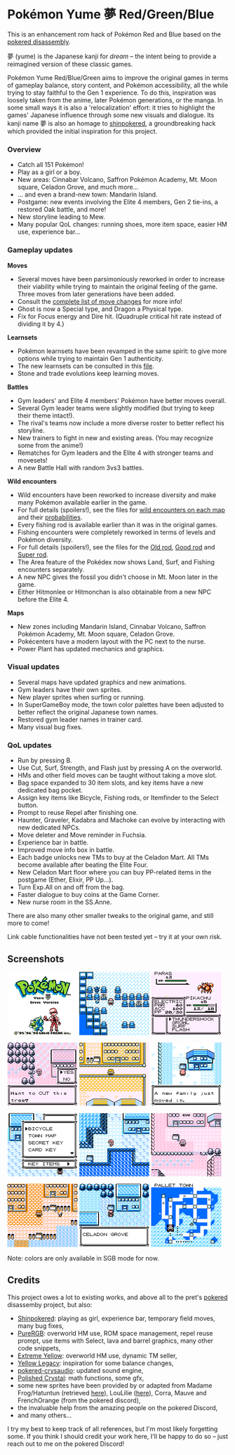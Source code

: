 # Pokémon Yume 夢 Red/Green/Blue

This is an enhancement rom hack of Pokémon Red and Blue based on the [pokered disassembly](https://github.com/pret/pokered).

夢 (yume) is the Japanese kanji for *dream* – the intent being to provide a reimagined version of these classic games.

Pokémon Yume Red/Blue/Green aims to improve the original games in terms of gameplay balance, story content, and Pokémon accessibility, all the while trying to stay faithful to the Gen 1 experience.
To do this, inspiration was loosely taken from the anime, later Pokémon generations, or the manga.
In some small ways it is also a 'relocalization' effort: it tries to highlight the games' Japanese influence through some new visuals and dialogue.
Its kanji name 夢 is also an homage to [shinpokered](https://github.com/jojobear13/shinpokered), a groundbreaking hack which provided the initial inspiration for this project.

### Overview

- Catch all 151 Pokémon!
- Play as a girl or a boy.
- New areas: Cinnabar Volcano, Saffron Pokémon Academy, Mt. Moon square, Celadon Grove, and much more...
- ... and even a brand-new town: Mandarin Island.
- Postgame: new events involving the Elite 4 members, Gen 2 tie-ins, a restored Oak battle, and more!
- New storyline leading to Mew.
- Many popular QoL changes: running shoes, more item space, easier HM use, experience bar...

### Gameplay updates

**Moves**
- Several moves have been parsimoniously reworked in order to increase their viability while trying to maintain the original feeling of the game. Three moves from later generations have been added.
- Consult the [complete list of move changes](docs/move_changes.md) for more info!
- Ghost is now a Special type, and Dragon a Physical type.
- Fix for Focus energy and Dire hit. (Quadruple critical hit rate instead of dividing it by 4.)

**Learnsets**
- Pokémon learnsets have been revamped in the same spirit: to give more options while trying to maintain Gen 1 authenticity.
- The new learnsets can be consulted in this [file](data/pokemon/evos_moves.asm).
- Stone and trade evolutions keep learning moves.

**Battles**
- Gym leaders' and Elite 4 members' Pokémon have better moves overall.
- Several Gym leader teams were slightly modified (but trying to keep their theme intact!).
- The rival's teams now include a more diverse roster to better reflect his storyline.
- New trainers to fight in new and existing areas. (You may recognize some from the anime!)
- Rematches for Gym leaders and the Elite 4 with stronger teams and movesets!
- A new Battle Hall with random 3vs3 battles.

**Wild encounters**
- Wild encounters have been reworked to increase diversity and make many Pokémon available earlier in the game.
- For full details (spoilers!), see the files for [wild encounters on each map](data/wild/maps) and their [probabilities](data/wild/probabilities.asm).
- Every fishing rod is available earlier than it was in the original games.
- Fishing encounters were completely reworked in terms of levels and Pokémon diversity.
- For full details (spoilers!), see the files for the [Old rod](data/wild/old_rod.asm), [Good rod](data/wild/good_rod.asm) and [Super rod](data/wild/super_rod.asm).
- The Area feature of the Pokédex now shows Land, Surf, and Fishing encounters separately.
- A new NPC gives the fossil you didn't choose in Mt. Moon later in the game.
- Either Hitmonlee or Hitmonchan is also obtainable from a new NPC before the Elite 4.

**Maps**
- New zones including Mandarin Island, Cinnabar Volcano, Saffron Pokémon Academy, Mt. Moon square, Celadon Grove.
- Pokécenters have a modern layout with the PC next to the nurse.
- Power Plant has updated mechanics and graphics.

### Visual updates

- Several maps have updated graphics and new animations.
- Gym leaders have their own sprites.
- New player sprites when surfing or running.
- In SuperGameBoy mode, the town color palettes have been adjusted to better reflect the original Japanese town names.
- Restored gym leader names in trainer card.
- Many visual bug fixes.

### QoL updates

- Run by pressing B.
- Use Cut, Surf, Strength, and Flash just by pressing A on the overworld.
- HMs and other field moves can be taught without taking a move slot.
- Bag space expanded to 30 item slots, and key items have a new dedicated bag pocket.
- Assign key items like Bicycle, Fishing rods, or Itemfinder to the Select button.
- Prompt to reuse Repel after finishing one.
- Haunter, Graveler, Kadabra and Machoke can evolve by interacting with new dedicated NPCs.
- Move deleter and Move reminder in Fuchsia.
- Experience bar in battle.
- Improved move info box in battle.
- Each badge unlocks new TMs to buy at the Celadon Mart. All TMs become available after beating the Elite Four.
- New Celadon Mart floor where you can buy PP-related items in the postgame (Ether, Elixir, PP Up...).
- Turn Exp.All on and off from the bag.
- Faster dialogue to buy coins at the Game Corner.
- New nurse room in the SS.Anne.

There are also many other smaller tweaks to the original game, and still more to come!

Link cable functionalities have not been tested yet – try it at your own risk.

## Screenshots

![green_titlescreen](/docs/screenshots/green_titlescreen.png?raw=true)
![pokemon_tower](/docs/screenshots/pokemon_tower.png?raw=true)
![battle_infobox](/docs/screenshots/battle_infobox.png?raw=true)

![cut_tree](/docs/screenshots/cut_tree.png?raw=true)
![pokemon_academy](/docs/screenshots/pokemon_academy.png?raw=true)
![new_family](/docs/screenshots/new_family.png?raw=true)

![key_items](/docs/screenshots/key_items.png?raw=true)
![cinnabar_island](/docs/screenshots/cinnabar_island.png?raw=true)
![fuchsia](/docs/screenshots/fuchsia.png?raw=true)

![mandarin_island](/docs/screenshots/mandarin_island.png?raw=true)
![celadon_grove](/docs/screenshots/celadon_grove.png?raw=true)
![town_map](/docs/screenshots/town_map.png?raw=true)

Note: colors are only available in SGB mode for now.

## Credits

This project owes a lot to existing works, and above all to the pret's [pokered](https://github.com/pret/pokered) disassemby project, but also:

- [Shinpokered](https://github.com/jojobear13/shinpokered): playing as girl, experience bar, temporary field moves, many bug fixes,
- [PureRGB](https://github.com/Vortyne/pureRGB): overworld HM use, ROM space management, repel reuse prompt, use items with Select, lava and barrel graphics, many other code snippets,
- [Extreme Yellow](https://github.com/RainbowMetalPigeon/ExtremeYellow): overworld HM use, dynamic TM seller,
- [Yellow Legacy](https://github.com/cRz-Shadows/Pokemon_Yellow_Legacy): inspiration for some balance changes,
- [pokered-crysaudio](https://github.com/dannye/pokered-crysaudio/tree/1edc6019fb8630bccd94f0b0e7dd4082cf7f4245): updated sound engine,
- [Polished Crystal](https://github.com/Rangi42/polishedcrystal): math functions, some gfx,
- some new sprites have been provided by or adapted from Madame Frog/Hatuntun (retrieved [here](https://www.deviantart.com/ghost-missingno/art/Blue-Sprites-for-R-G-B-Y-339796334)), LouLilie ([here](https://www.deviantart.com/loulilie/art/PokemonSpecial-Sprites-Yellow-302559354)), Corra, Mauve and FrenchOrange (from the pokered discord),
- the invaluable help from the amazing people on the pokered Discord,
- and many others...

I try my best to keep track of all references, but I'm most likely forgetting some.
If you think I should credit your work here, I'll be happy to do so – just reach out to me on the pokered Discord!
